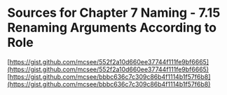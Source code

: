 # Sources for Chapter 7 Naming - 7.15 Renaming Arguments According to Role

[https://gist.github.com/mcsee/552f2a10d660ee37744f111fe9bf6665](https://gist.github.com/mcsee/552f2a10d660ee37744f111fe9bf6665)
[https://gist.github.com/mcsee/bbbc636c7c309c86b4f1114b1f57f6b8](https://gist.github.com/mcsee/bbbc636c7c309c86b4f1114b1f57f6b8)